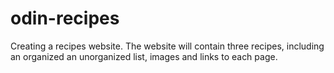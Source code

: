 # odin-recipes

Creating a recipes website. The website will contain three recipes, including an organized an unorganized list, images and links to each page.